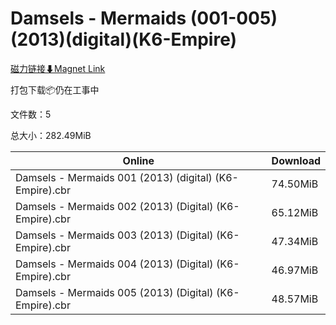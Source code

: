 # Damsels - Mermaids (001-005)(2013)(digital)(K6-Empire)

[磁力链接⬇Magnet Link](magnet:?xt=urn:btih:077cd5499887592eb79bb9b1c53c52d4a9c1fe22&dn=Damsels%20-%20Mermaids%20%28001-005%29%282013%29%28digital%29%28K6-Empire%29)

打包下载📦仍在工事中

文件数：5

总大小：282.49MiB

Online | Download
--- | ---
Damsels - Mermaids 001 (2013) (digital) (K6-Empire).cbr | 74.50MiB
Damsels - Mermaids 002 (2013) (Digital) (K6-Empire).cbr | 65.12MiB
Damsels - Mermaids 003 (2013) (Digital) (K6-Empire).cbr | 47.34MiB
Damsels - Mermaids 004 (2013) (Digital) (K6-Empire).cbr | 46.97MiB
Damsels - Mermaids 005 (2013) (Digital) (K6-Empire).cbr | 48.57MiB
